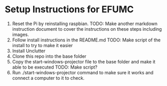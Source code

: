 # Setup Instructions for EFUMC
1. Reset the Pi by reinstalling raspbian. TODO: Make another markdown instruction document to cover the instructions on these steps including images.
1. Follow install instructions in the README.md TODO: Make script of the install to try to make it easier
2. Install Unclutter
3. Clone this repo into the base folder
4. Copy the start-windows-projector file to the base folder and make it able to be executed TODO: Make script?
5. Run ./start-windows-projector command to make sure it works and connect a computer to it to check.